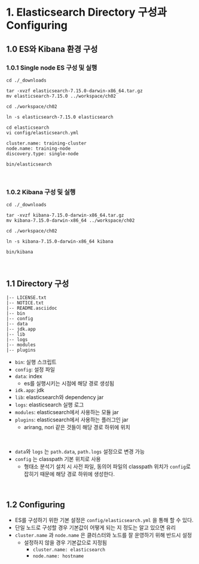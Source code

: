 # 1. Elasticsearch Directory 구성과 Configuring

## 1.0 ES와 Kibana 환경 구성

### 1.0.1 Single node ES 구성 및 실행

```
cd ./_downloads

tar -xvzf elasticsearch-7.15.0-darwin-x86_64.tar.gz
mv elasticsearch-7.15.0 ../workspace/ch02
```

```
cd ./workspace/ch02

ln -s elasticsearch-7.15.0 elasticsearch

cd elasticsearch
vi config/elasticsearch.yml
```

```
cluster.name: training-cluster
node.name: training-node
discovery.type: single-node
```

```
bin/elasticsearch
```

<br>

### 1.0.2 Kibana 구성 및 실행

```
cd ./_downloads

tar -xvzf kibana-7.15.0-darwin-x86_64.tar.gz
mv kibana-7.15.0-darwin-x86_64 ../workspace/ch02
```

```
cd ./workspace/ch02

ln -s kibana-7.15.0-darwin-x86_64 kibana
```

```
bin/kibana
```

<br>

## 1.1 Directory 구성

```
|-- LICENSE.txt
|-- NOTICE.txt
|-- README.asciidoc
|-- bin
|-- config
|-- data
|-- jdk.app
|-- lib
|-- logs
|-- modules
|-- plugins
```

- `bin`: 실행 스크립트
- `config`: 설정 파일
- `data`: index
  - es를 실행시키는 시점에 해당 경로 생성됨
- `idk.app`: jdk
- `lib`: elasticsearch와 dependency jar
- `logs`: elasticsearch 실행 로그
- `modules`: elasticsearch에서 사용하는 모듈 jar
- `plugins`: elasticsearch에서 사용하는 플러그인 jar
  - arirang, nori 같은 것들이 해당 경로 하위에 위치

<br>

- `data`와 `logs` 는 `path.data`, `path.logs` 설정으로 변경 가능
- `config` 는 classpath 기본 위치로 사용
  - 형태소 분석기 설치 시 사전 파일, 동의어 파일의 classpath 위치가 `config`로 잡히기 때문에 해당 경로 하위에 생성한다.

<br>

## 1.2 Configuring

- ES를 구성하기 위한 기본 설정은 `config/elasticsearch.yml` 을 통해 할 수 있다.
- 단일 노드로 구성할 경우 기본값이 어떻게 되는 지 정도는 알고 있으면 유리
- `cluster.name` 과 `node.name` 은 클러스터와 노드를 잘 운영하기 위해 반드시 설정
  - 설정하지 않을 경우 기본값으로 지정됨
    - `cluster.name: elasticsearch`
    - `node.name: hostname`
